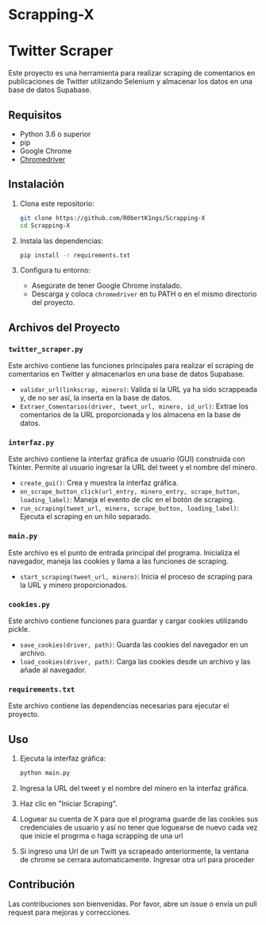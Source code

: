 # Scrapping-X
# Twitter Scraper

Este proyecto es una herramienta para realizar scraping de comentarios en publicaciones de Twitter utilizando Selenium y almacenar los datos en una base de datos Supabase.

## Requisitos

- Python 3.6 o superior
- pip
- Google Chrome
- [Chromedriver](https://chromedriver.chromium.org/downloads)

## Instalación

1. Clona este repositorio:
    ```bash
    git clone https://github.com/R0bertK1ngs/Scrapping-X
    cd Scrapping-X
    ```

2. Instala las dependencias:
    ```bash
    pip install -r requirements.txt
    ```

3. Configura tu entorno:
    - Asegúrate de tener Google Chrome instalado.
    - Descarga y coloca `chromedriver` en tu PATH o en el mismo directorio del proyecto.

## Archivos del Proyecto

### `twitter_scraper.py`

Este archivo contiene las funciones principales para realizar el scraping de comentarios en Twitter y almacenarlos en una base de datos Supabase.

- `validar_url(linkscrap, minero)`: Valida si la URL ya ha sido scrappeada y, de no ser así, la inserta en la base de datos.
- `Extraer_Comentarios(driver, tweet_url, minero, id_url)`: Extrae los comentarios de la URL proporcionada y los almacena en la base de datos.

### `interfaz.py`

Este archivo contiene la interfaz gráfica de usuario (GUI) construida con Tkinter. Permite al usuario ingresar la URL del tweet y el nombre del minero.

- `create_gui()`: Crea y muestra la interfaz gráfica.
- `on_scrape_button_click(url_entry, minero_entry, scrape_button, loading_label)`: Maneja el evento de clic en el botón de scraping.
- `run_scraping(tweet_url, minero, scrape_button, loading_label)`: Ejecuta el scraping en un hilo separado.

### `main.py`

Este archivo es el punto de entrada principal del programa. Inicializa el navegador, maneja las cookies y llama a las funciones de scraping.

- `start_scraping(tweet_url, minero)`: Inicia el proceso de scraping para la URL y minero proporcionados.

### `cookies.py`

Este archivo contiene funciones para guardar y cargar cookies utilizando pickle.

- `save_cookies(driver, path)`: Guarda las cookies del navegador en un archivo.
- `load_cookies(driver, path)`: Carga las cookies desde un archivo y las añade al navegador.

### `requirements.txt`

Este archivo contiene las dependencias necesarias para ejecutar el proyecto.

## Uso

1. Ejecuta la interfaz gráfica:
    ```bash
    python main.py
    ```

2. Ingresa la URL del tweet y el nombre del minero en la interfaz gráfica.

3. Haz clic en "Iniciar Scraping".
4. Loguear su cuenta de X para que el programa guarde de las cookies sus credenciales de usuario y así no tener que loguearse de nuevo cada vez que inicie el progrma o haga scrapping de una url
5. Si ingreso una Url de un Twitt ya scrapeado anteriormente, la ventana de chrome se cerrara automaticamente. Ingresar otra url para proceder

## Contribución

Las contribuciones son bienvenidas. Por favor, abre un issue o envía un pull request para mejoras y correcciones.


